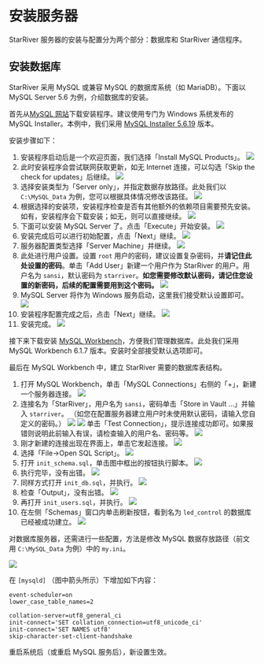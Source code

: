 # 安装服务器

StarRiver 服务器的安装与配置分为两个部分：数据库和 StarRiver 通信程序。

## 安装数据库

StarRiver 采用 MySQL 或兼容 MySQL 的数据库系统（如 MariaDB）。下面以 MySQL Server 5.6 为例，介绍数据库的安装。

首先从[MySQL 网站](http://dev.mysql.com/downloads/mysql/)下载安装程序。建议使用专门为 Windows 系统发布的 MySQL Installer。本例中，我们采用 [MySQL Installer 5.6.19](http://dev.mysql.com/downloads/windows/installer/5.6.html) 版本。

安装步骤如下：

1. 安装程序启动后是一个欢迎页面，我们选择「Install MySQL Products」。
   ![](img/mysql_1.png)
2. 此时安装程序会尝试联网获取更新，如无 Internet 连接，可以勾选「Skip the check for updates」后继续。
   ![](img/mysql_2.png)
3. 选择安装类型为「Server only」，并指定数据存放路径。此处我们以 `C:\MySQL_Data` 为例，您可以根据具体情况修改该路径。
   ![](img/mysql_3.png)
4. 根据选择的安装项，安装程序检查是否有其他额外的依赖项目需要预先安装。如有，安装程序会下载安装；如无，则可以直接继续。
   ![](img/mysql_4.png)
5. 下面可以安装 MySQL Server 了。点击「Execute」开始安装。
   ![](img/mysql_5.png)
6. 安装完成后可以进行初始配置，点击「Next」继续。
   ![](img/mysql_6.png)
7. 服务器配置类型选择「Server Machine」并继续。
   ![](img/mysql_7.png)
8. 此处进行用户设置。设置 `root` 用户的密码，建议设置复杂密码，并**请记住此处设置的密码**。单击「Add User」新建一个用户作为 StarRiver 的用户。用户名为 `sansi`，默认密码为 `starriver`。**如您需要修改默认密码，请记住您设置的新密码，后续的配置需要用到这个密码。**
   ![](img/mysql_8.png)
9. MySQL Server 将作为 Windows 服务启动，这里我们接受默认设置即可。
   ![](img/mysql_9.png)
10. 安装程序配置完成之后，点击「Next」继续。
   ![](img/mysql_10.png)
11. 安装完成。
   ![](img/mysql_11.png)

接下来下载安装 [MySQL Workbench](http://dev.mysql.com/downloads/workbench/)，方便我们管理数据库。此处我们采用 MySQL Workbench 6.1.7 版本。安装时全部接受默认选项即可。

最后在 MySQL Workbench 中，建立 StarRiver 需要的数据库表结构。

1. 打开 MySQL Workbench，单击「MySQL Connections」右侧的「+」，新建一个服务器连接。
   ![](img/db_init_1.png)
2. 连接名为「StarRiver」，用户名为 `sansi`，密码单击「Store in Vault ...」并输入 `starriver`。 （如您在配置服务器建立用户时未使用默认密码，请输入您自定义的密码。）
   ![](img/db_init_2.png)
   ![](img/db_init_3.png)
   单击「Test Connection」，提示连接成功即可。如果报错则说明此前输入有误，请检查输入的用户名、密码等。
   ![](img/db_init_4.png)
3. 刚才新建的连接出现在界面上，单击它发起连接。
   ![](img/db_init_5.png)
4. 选择「File->Open SQL Script」。
   ![](img/db_init_6.png)
5. 打开 `init_schema.sql`，单击图中框出的按钮执行脚本。
   ![](img/db_init_7.png)
6. 执行完毕，没有出错。
   ![](img/db_init_8.png)
7. 同样方式打开 `init_db.sql`，并执行。
   ![](img/db_init_9.png)
8. 检查「Output」，没有出错。
   ![](img/db_init_10.png)
9. 再打开 `init_users.sql`，并执行。
   ![](img/db_init_11.png)
10. 在左侧「Schemas」窗口内单击刷新按钮，看到名为 `led_control` 的数据库已经被成功建立。
   ![](img/db_init_12.png)

对数据库服务器，还需进行一些配置，方法是修改 MySQL 数据存放路径（前文用 `C:\MySQL_Data` 为例）中的 `my.ini`。

![](img/my_ini.png)

在 `[mysqld]` （图中箭头所示）下增加如下内容：

```
event-scheduler=on
lower_case_table_names=2

collation-server=utf8_general_ci
init-connect='SET collation_connection=utf8_unicode_ci'
init-connect='SET NAMES utf8'
skip-character-set-client-handshake
```

重启系统后（或重启 MySQL 服务后），新设置生效。
